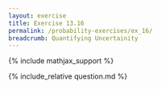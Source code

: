 ```yaml
---
layout: exercise
title: Exercise 13.16
permalink: /probability-exercises/ex_16/
breadcrumb: Quantifying Uncertainity
---
```


{% include mathjax_support %}

<div><i class="arrow-up loader" data-chapter="probability-exercises" data-exercise="ex_16" data-rating="0"></i></div>
{% include_relative question.md %}
